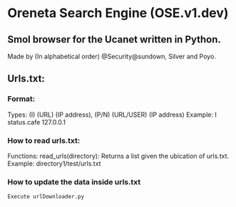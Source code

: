 # Oreneta Search Engine (OSE.v1.dev)
## Smol browser for the Ucanet written in Python.

Made by (In alphabetical order) @Security@sundown, Silver and Poyo.


## Urls.txt:
### Format:
Types: 
        (I) (URL) (IP address),
        (P/N) (URL/USER) (IP address)
    Example:
        I status.cafe 127.0.0.1
### How to read urls.txt:
Functions:
        read_urls(directory): Returns a list given the ubication of urls.txt. 
            Example: directory1/test/urls.txt
### How to update the data inside urls.txt
    Execute urlDownloader.py